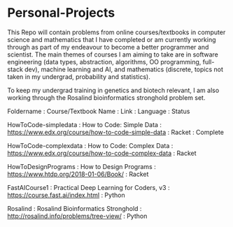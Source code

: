 # Personal-Projects

This Repo will contain problems from online courses/textbooks in computer science and mathematics that I have completed or am currently working through as part of my endeavour to become a better programmer and scientist. The main themes of courses I am aiming to take are in software engineering (data types, abstraction, algorithms, OO programming, full-stack dev), machine learning and AI, and mathematics (discrete, topics not taken in my undergrad, probability and statistics). 

To keep my undergrad training in genetics and biotech relevant, I am also working through the Rosalind bioinformatics stronghold problem set.

Foldername  : Course/Textbook Name : Link : Language : Status

HowToCode-simpledata : How to Code: Simple Data : https://www.edx.org/course/how-to-code-simple-data : Racket : Complete

HowToCode-complexdata : How to Code: Complex Data : https://www.edx.org/course/how-to-code-complex-data : Racket

HowToDesignPrograms : How to Design Programs : https://www.htdp.org/2018-01-06/Book/ : Racket

FastAICourse1 : Practical Deep Learning for Coders, v3 : https://course.fast.ai/index.html              : Python

Rosalind : Rosalind Bioinformatics Stronghold : http://rosalind.info/problems/tree-view/                : Python
